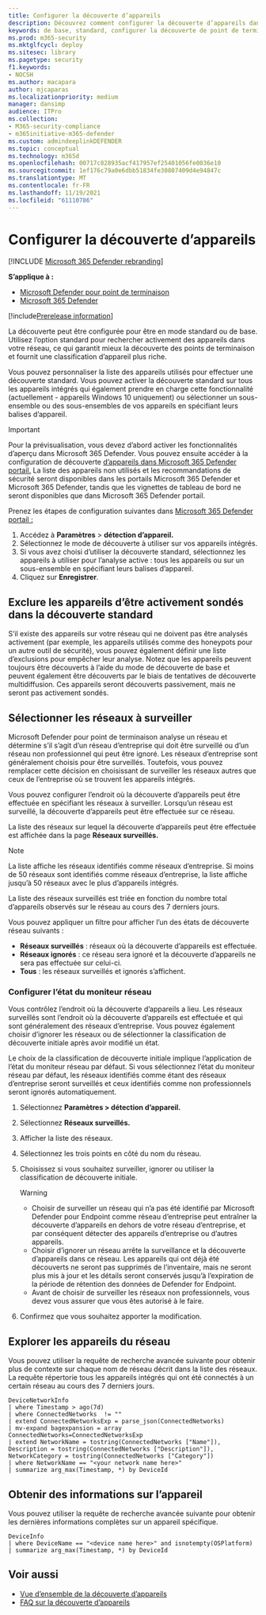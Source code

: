 ```yaml
---
title: Configurer la découverte d’appareils
description: Découvrez comment configurer la découverte d’appareils dans Microsoft 365 Defender à l’aide de la découverte standard ou de base
keywords: de base, standard, configurer la découverte de point de terminaison, la découverte d’appareils
ms.prod: m365-security
ms.mktglfcycl: deploy
ms.sitesec: library
ms.pagetype: security
f1.keywords:
- NOCSH
ms.author: macapara
author: mjcaparas
ms.localizationpriority: medium
manager: dansimp
audience: ITPro
ms.collection:
- M365-security-compliance
- m365initiative-m365-defender
ms.custom: admindeeplinkDEFENDER
ms.topic: conceptual
ms.technology: m365d
ms.openlocfilehash: 00717c828935acf417957ef25401056fe0036e10
ms.sourcegitcommit: 1ef176c79a0e6dbb51834fe30807409d4e94847c
ms.translationtype: MT
ms.contentlocale: fr-FR
ms.lasthandoff: 11/19/2021
ms.locfileid: "61110786"
---
```

# <a name="configure-device-discovery"></a>Configurer la découverte d’appareils

[!INCLUDE [Microsoft 365 Defender rebranding](../../includes/microsoft-defender.md)]

**S’applique à :**
- [Microsoft Defender pour point de terminaison](https://go.microsoft.com/fwlink/p/?linkid=2146631)
- [Microsoft 365 Defender](https://go.microsoft.com/fwlink/?linkid=2118804)

[!include[Prerelease information](../../includes/prerelease.md)]

La découverte peut être configurée pour être en mode standard ou de base. Utilisez l’option standard pour rechercher activement des appareils dans votre réseau, ce qui garantit mieux la découverte des points de terminaison et fournit une classification d’appareil plus riche.


Vous pouvez personnaliser la liste des appareils utilisés pour effectuer une découverte standard. Vous pouvez activer la découverte standard sur tous les appareils intégrés qui également prendre en charge cette fonctionnalité (actuellement - appareils Windows 10 uniquement) ou sélectionner un sous-ensemble ou des sous-ensembles de vos appareils en spécifiant leurs balises d’appareil.

> [!IMPORTANT]
> Pour la prévisualisation, vous devez d’abord activer les fonctionnalités d’aperçu dans Microsoft 365 Defender.
> Vous pouvez ensuite accéder à la configuration de découverte <a href="https://go.microsoft.com/fwlink/p/?linkid=2077139" target="_blank">d’appareils dans Microsoft 365 Defender portail.</a> La liste des appareils non utilisés et les recommandations de sécurité seront disponibles dans les portails Microsoft 365 Defender et Microsoft 365 Defender, tandis que les vignettes de tableau de bord ne seront disponibles que dans Microsoft 365 Defender portail.

Prenez les étapes de configuration suivantes dans <a href="https://go.microsoft.com/fwlink/p/?linkid=2077139" target="_blank">Microsoft 365 Defender portail :</a>

1. Accédez à **Paramètres**  >  **détection d’appareil.**
2. Sélectionnez le mode de découverte à utiliser sur vos appareils intégrés.
3. Si vous avez choisi d’utiliser la découverte standard, sélectionnez les appareils à utiliser pour l’analyse active : tous les appareils ou sur un sous-ensemble en spécifiant leurs balises d’appareil.
4. Cliquez sur **Enregistrer**.

## <a name="exclude-devices-from-being-actively-probed-in-standard-discovery"></a>Exclure les appareils d’être activement sondés dans la découverte standard

S’il existe des appareils sur votre réseau qui ne doivent pas être analysés activement (par exemple, les appareils utilisés comme des honeypots pour un autre outil de sécurité), vous pouvez également définir une liste d’exclusions pour empêcher leur analyse. Notez que les appareils peuvent toujours être découverts à l’aide du mode de découverte de base et peuvent également être découverts par le biais de tentatives de découverte multidiffusion. Ces appareils seront découverts passivement, mais ne seront pas activement sondés.   

## <a name="select-networks-to-monitor"></a>Sélectionner les réseaux à surveiller

 Microsoft Defender pour point de terminaison analyse un réseau et détermine s’il s’agit d’un réseau d’entreprise qui doit être surveillé ou d’un réseau non professionnel qui peut être ignoré. Les réseaux d’entreprise sont généralement choisis pour être surveillés. Toutefois, vous pouvez remplacer cette décision en choisissant de surveiller les réseaux autres que ceux de l’entreprise où se trouvent les appareils intégrés.

Vous pouvez configurer l’endroit où la découverte d’appareils peut être effectuée en spécifiant les réseaux à surveiller. Lorsqu’un réseau est surveillé, la découverte d’appareils peut être effectuée sur ce réseau.

La liste des réseaux sur lequel la découverte d’appareils peut être effectuée est affichée dans la page **Réseaux surveillés.**

> [!NOTE]
> La liste affiche les réseaux identifiés comme réseaux d’entreprise. Si moins de 50 réseaux sont identifiés comme réseaux d’entreprise, la liste affiche jusqu’à 50 réseaux avec le plus d’appareils intégrés. 

La liste des réseaux surveillés est triée en fonction du nombre total d’appareils observés sur le réseau au cours des 7 derniers jours.

Vous pouvez appliquer un filtre pour afficher l’un des états de découverte réseau suivants :

- **Réseaux surveillés** : réseaux où la découverte d’appareils est effectuée.
- **Réseaux ignorés** : ce réseau sera ignoré et la découverte d’appareils ne sera pas effectuée sur celui-ci.
- **Tous** : les réseaux surveillés et ignorés s’affichent.

### <a name="configure-the-network-monitor-state"></a>Configurer l’état du moniteur réseau

Vous contrôlez l’endroit où la découverte d’appareils a lieu. Les réseaux surveillés sont l’endroit où la découverte d’appareils est effectuée et qui sont généralement des réseaux d’entreprise. Vous pouvez également choisir d’ignorer les réseaux ou de sélectionner la classification de découverte initiale après avoir modifié un état.

Le choix de la classification de découverte initiale implique l’application de l’état du moniteur réseau par défaut. Si vous sélectionnez l’état du moniteur réseau par défaut, les réseaux identifiés comme étant des réseaux d’entreprise seront surveillés et ceux identifiés comme non professionnels seront ignorés automatiquement.

1. Sélectionnez **Paramètres > détection d’appareil.**
2. Sélectionnez **Réseaux surveillés.**
3. Afficher la liste des réseaux.
4. Sélectionnez les trois points en côté du nom du réseau.
5. Choisissez si vous souhaitez surveiller, ignorer ou utiliser la classification de découverte initiale.

    > [!WARNING]
    >
    > - Choisir de surveiller un réseau qui n’a pas été identifié par Microsoft Defender pour Endpoint comme réseau d’entreprise peut entraîner la découverte d’appareils en dehors de votre réseau d’entreprise, et par conséquent détecter des appareils d’entreprise ou d’autres appareils.
    > - Choisir d’ignorer un réseau arrête la surveillance et la découverte d’appareils dans ce réseau. Les appareils qui ont déjà été découverts ne seront pas supprimés de l’inventaire, mais ne seront plus mis à jour et les détails seront conservés jusqu’à l’expiration de la période de rétention des données de Defender for Endpoint.
    > - Avant de choisir de surveiller les réseaux non professionnels, vous devez vous assurer que vous êtes autorisé à le faire. <br>

6. Confirmez que vous souhaitez apporter la modification.

## <a name="explore-devices-in-the-network"></a>Explorer les appareils du réseau

Vous pouvez utiliser la requête de recherche avancée suivante pour obtenir plus de contexte sur chaque nom de réseau décrit dans la liste des réseaux. La requête répertorie tous les appareils intégrés qui ont été connectés à un certain réseau au cours des 7 derniers jours.

```kusto
DeviceNetworkInfo
| where Timestamp > ago(7d)
| where ConnectedNetworks  != ""
| extend ConnectedNetworksExp = parse_json(ConnectedNetworks)
| mv-expand bagexpansion = array ConnectedNetworks=ConnectedNetworksExp
| extend NetworkName = tostring(ConnectedNetworks ["Name"]), Description = tostring(ConnectedNetworks ["Description"]), NetworkCategory = tostring(ConnectedNetworks ["Category"])
| where NetworkName == "<your network name here>"
| summarize arg_max(Timestamp, *) by DeviceId
```

## <a name="get-information-on-device"></a>Obtenir des informations sur l’appareil

Vous pouvez utiliser la requête de recherche avancée suivante pour obtenir les dernières informations complètes sur un appareil spécifique.

```kusto
DeviceInfo
| where DeviceName == "<device name here>" and isnotempty(OSPlatform)
| summarize arg_max(Timestamp, *) by DeviceId
```

## <a name="see-also"></a>Voir aussi

- [Vue d’ensemble de la découverte d’appareils](device-discovery.md)
- [FAQ sur la découverte d’appareils](device-discovery-faq.md)
